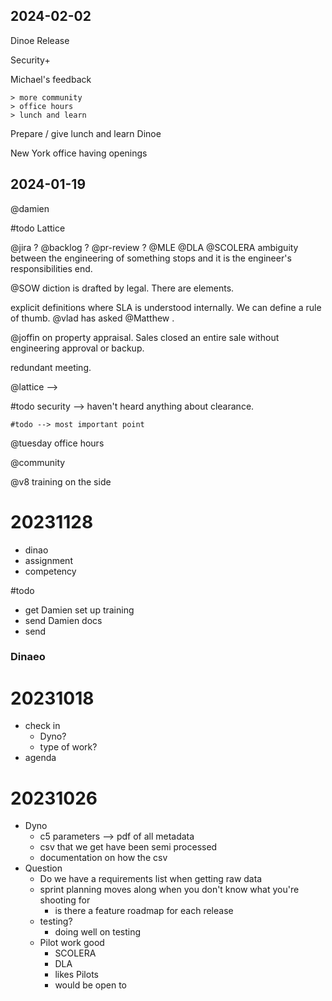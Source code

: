 
## 2024-02-02

Dinoe Release

Security+ 

Michael's feedback

	> more community 
	> office hours
	> lunch and learn
	
Prepare / give lunch and learn Dinoe

New York office having openings


## 2024-01-19

@damien 

#todo Lattice

@jira ?
@backlog ?
@pr-review ?
@MLE 
@DLA @SCOLERA ambiguity between the engineering of something stops and it is the engineer's responsibilities end. 

@SOW diction is drafted by legal. There are elements. 

explicit definitions where SLA is understood internally. We can define a rule of thumb. @vlad has asked @Matthew . 

@joffin on property appraisal. Sales closed an entire sale without engineering approval or backup. 

redundant meeting. 

@lattice --> 

#todo security --> haven't heard anything about clearance. 
		
	#todo --> most important point

@tuesday office hours

@community 

@v8 training on the side
# 20231128

- dinao
- assignment
- competency

#todo 

- get Damien set up training
- send Damien docs
- send 


### Dinaeo


# 20231018

- check in
	- Dyno?
	- type of work?
- agenda

# 20231026

- Dyno
	- c5 parameters --> pdf of all metadata
	- csv that we get have been semi processed
	- documentation on how the csv 
- Question
	- Do we have a requirements list when getting raw data
	- sprint planning moves along when you don't know what you're shooting for
		- is there a feature roadmap for each release
	- testing?
		- doing well on testing
	- Pilot work good
		- SCOLERA
		- DLA 
		- likes Pilots
		- would be open to 